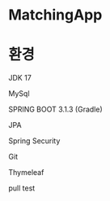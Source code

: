 # MatchingApp

# 환경
JDK 17

MySql

SPRING BOOT 3.1.3 (Gradle)

JPA

Spring Security

Git

Thymeleaf

pull test